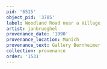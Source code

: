 ```yaml
---
pid: '6515'
object_pid: '3785'
label: Woodland Road near a Village
artist: janbrueghel
provenance_date: '1990'
provenance_location: Munich
provenance_text: Gallery Bernheimer
collection: provenance
order: '1531'
---
```

